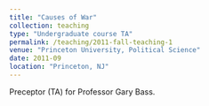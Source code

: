 ```yaml
---
title: "Causes of War"
collection: teaching
type: "Undergraduate course TA"
permalink: /teaching/2011-fall-teaching-1
venue: "Princeton University, Political Science"
date: 2011-09
location: "Princeton, NJ"
---
```


Preceptor (TA) for Professor Gary Bass.
